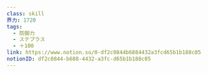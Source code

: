 ```yaml
---
class: skill
界力: 1720
tags:
  - 防御力
  - ステプラス
  - ＋100
link: https://www.notion.so/0-df2c0844b6884432a3fcd65b1b188c05
notionID: df2c0844-b688-4432-a3fc-d65b1b188c05
---
```

